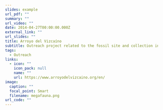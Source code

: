 ```yaml
---
slides: example
url_pdf: ""
summary: ""
url_video: ""
date: 2014-04-27T00:00:00.000Z
external_link: ""
url_slides: ""
title: Arroyo del Vizcaíno
subtitle: Outreach project related to the fossil site and collection in southern Uruguay
tags:
  - Outreach
links:
  - icon: ""
    icon_pack: null
    name: ""
    url: https://www.arroyodelvizcaino.org/en/
image:
  caption: ""
  focal_point: Smart
  filename: megafauna.png
url_code: ""
---
```

